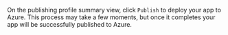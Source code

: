 On the publishing profile summary view, click `Publish` to deploy your app to Azure.  This process may take a few moments, but once it completes your app will be successfully published to Azure.